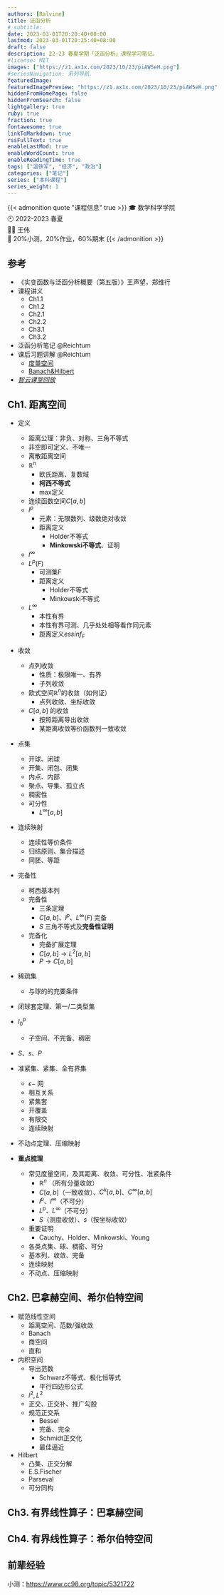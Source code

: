 ```yaml
---
authors: [Ralvine]
title: 泛函分析
# subtitle:
date: 2023-03-01T20:20:40+08:00
lastmod: 2023-03-01T20:25:40+08:00
draft: false
description: 22-23 春夏学期「泛函分析」课程学习笔记。
#license: MIT
images: ["https://z1.ax1x.com/2023/10/23/piAW5eH.png"]
#seriesNavigation: 系列导航.
featuredImage: 
featuredImagePreview: "https://z1.ax1x.com/2023/10/23/piAW5eH.png"
hiddenFromHomePage: false
hiddenFromSearch: false
lightgallery: true
ruby: true
fraction: true
fontawesome: true
linkToMarkdown: true
rssFullText: true
enableLastMod: true
enableWordCount: true
enableReadingTime: true
tags: ["温铁军", "经济", "政治"]
categories: ["笔记"]
series: ["本科课程"]
series_weight: 1
---
```


<!--more-->

{{< admonition quote "课程信息" true >}}
🎓 数学科学学院<br>
🕙 2022-2023 春夏<br>
🧑‍🏫 王伟<br>
📝 20%小测，20%作业，60%期末
{{< /admonition >}}

## 参考

- 《实变函数与泛函分析概要（第五版）》王声望，郑维行
- 课程讲义
    - Ch1.1
    - Ch1.2
    - Ch2.1
    - Ch2.2
    - Ch3.1
    - Ch3.2
- 泛函分析笔记 @Reichtum
- 课后习题讲解 @Reichtum
    - [度量空间](https://zhuanlan.zhihu.com/p/486354129)
    - [Banach&Hilbert](https://zhuanlan.zhihu.com/p/524355026)
- [*智云课堂回放*](https://classroom.zju.edu.cn/coursedetail?course_id=48021&tenant_code=112)


## Ch1. 距离空间

- 定义
    - 距离公理：非负、对称、三角不等式
    - 非空即可定义、不唯一
    - 离散距离空间
    - $\mathbb{R}^n$
        - 欧氏距离、复数域
        - **柯西不等式**
        - max定义
    - 连续函数空间$C[a,b]$
    - $l^p$
        - 元素：无限数列、级数绝对收敛
        - 距离定义
            - Holder不等式
            - **Minkowski不等式**、证明
    - $l^\infty$
    - $L^p(F)$
        - 可测集F
        - 距离定义
            - Holder不等式
            - Minkowski不等式
    - $L^\infty$
        - 本性有界
        - 本性有界可测、几乎处处相等看作同元素
        - 距离定义$essinf_F$
- 收敛
    - 点列收敛
        - 性质：极限唯一、有界
        - 子列收敛
    - 欧式空间$\mathbb{R}^n$的收敛（如何证）
        - 点列收敛、坐标收敛
    - $C[a,b]$ 的收敛
        - 按照距离导出收敛
        - 某距离收敛等价函数列一致收敛
- 点集
    - 开球、闭球
    - 开集、闭包、闭集
    - 内点、内部
    - 聚点、导集、孤立点
    - 稠密性
    - 可分性
        - $L^\infty[a,b]$
- 连续映射
    - 连续性等价条件
    - 归结原则、集合描述
    - 同胚、等距
- 完备性
    - 柯西基本列
    - 完备性
        - 三条定理
        - $C[a,b]$、$l^p$、$L^\infty(F)$ 完备
        - $S$ 三角不等式及**完备性证明**
    - 完备化
        - 完备扩展定理
        - $C[a,b]\rightarrow L^2[a,b]$
        - $P\rightarrow C[a,b]$
- 稀疏集
    - 与球的的充要条件
- 闭球套定理、第一/二类型集
- $l_0^p$
    - 子空间、不完备、稠密
- $S$、$s$、$P$
- 准紧集、紧集、全有界集
    - $\epsilon-$ 网
    - 相互关系
    - 紧集套
    - 开覆盖
    - 有限交
    - 连续映射
- 不动点定理、压缩映射

- **重点梳理**
    - 常见度量空间，及其距离、收敛、可分性、准紧条件
        - $\mathbb{R}^n$ （所有分量收敛）
        - $C[a,b]$（一致收敛）、$C^k[a,b]$、$C^\infty [a,b]$
        - $l^p$、$l^\infty$（不可分）
        - $L^p$、$L^\infty$（不可分）
        - $S$（测度收敛）、$s$（按坐标收敛）
    - 重要证明
        - Cauchy、Holder、Minkowski、Young
    - 各类点集、球、稠密、可分
    - 基本列、收敛、完备
    - 连续映射
    - 不动点、压缩映射


## Ch2. 巴拿赫空间、希尔伯特空间

- 赋范线性空间
    - 距离空间、范数/强收敛
    - Banach
    - 商空间
    - 直和
- 内积空间
    - 导出范数
        - Schwarz不等式、极化恒等式
        - 平行四边形公式
    - $l^2,L^2$
    - 正交、正交补、推广勾股
    - 规范正交系
        - Bessel
        - 完备、完全
        - Schmidt正交化
        - 最佳逼近
- Hilbert
    - 凸集、正交分解
    - E.S.Fischer
    - Parseval
    - 可分同构


## Ch3. 有界线性算子：巴拿赫空间

## Ch4. 有界线性算子：希尔伯特空间

## 前辈经验

小测：https://www.cc98.org/topic/5321722
